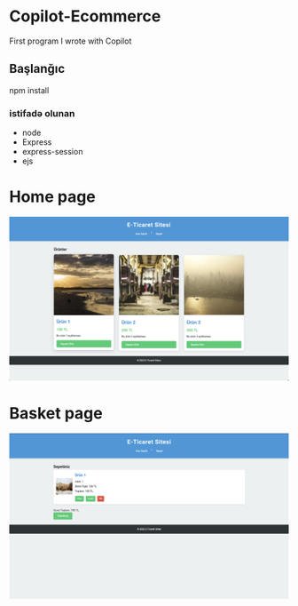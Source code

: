 # Copilot-Ecommerce

First program I wrote with Copilot

## Başlanğıc
 npm install
 
 

### istifadə olunan

- node
- Express
- express-session
- ejs


# Home page
<img src='https://github.com/AliCalalzade/Copilot-Ecommerce/blob/79dfbf467e97c2acd460b4023d6dca0d404f315a/src/Home.png'/>

# Basket page
<img src='https://github.com/AliCalalzade/Copilot-Ecommerce/blob/79dfbf467e97c2acd460b4023d6dca0d404f315a/src/Basket.png'/>
